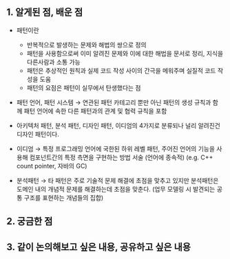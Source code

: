 ## 1. 알게된 점, 배운 점

- 패턴이란
    - 반복적으로 발생하는 문제와 해법의 쌍으로 정의
    - 패턴을 사용함으로써 이미 알려진 문제와 이에 대한 해법을 문서로 정리, 지식을 다른사람과 소통 가능
    - 패턴은 추상적인 원칙과 실제 코드 작성 사이의 간극을 메워주며 실질적 코드 작성을 도움
    - 패턴의 요점은 패턴이 실무에서 탄생했다는 점
- 패턴 언어, 패턴 시스템 → 연관된 패턴 카테고리 뿐만 아닌 패턴의 생성 규칙과 함께 패턴 언어에 속한 다른 패턴과의 관계 및 협력 규칙을 포함

- 아키텍처 패턴, 분석 패턴, 디자인 패턴, 이디엄의 4가지로 분류되나 널리 알려진건 디자인 패턴이다.
- 이디엄 → 특정 프로그래밍 언어에 국한된 하위 레벨 패턴, 주어진 언어의 기능을 사용해 컴포넌트간의 특정 측면을 구현하는 방법 서술 (언어에 종속적) (e.g. C++ count pointer, 자바의 GC)
- 분석패턴 → 타 패턴은 주로 기술적 문제 해결에 초점을 맞추고 있지만 분석패턴은 도메인 내의 개념적 문제를 해결하는데 초점을 맞춘다. (업무 모델링 시 발견되는 공통 구조를 표현하는 개념들의 집합)

## 2. 궁금한 점

## 3. 같이 논의해보고 싶은 내용, 공유하고 싶은 내용